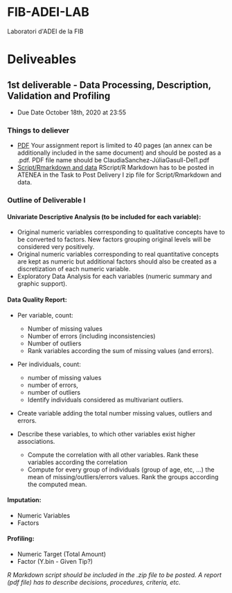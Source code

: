 # FIB-ADEI-LAB
Laboratori d'ADEI de la FIB

# Deliveables
## 1st deliverable - Data Processing, Description, Validation and Profiling

* Due Date October 18th, 2020 at 23:55 

### Things to deliever
* [PDF](https://atenea.upc.edu/mod/assign/view.php?id=2425736) Your assignment report is limited to 40 pages (an annex can be additionally included in the same document) and should be posted as a .pdf. PDF file name should be ClaudiaSanchez-JúliaGasull-Del1.pdf
* [Script/Rmarkdown and data](https://atenea.upc.edu/mod/assign/view.php?id=2425736) RScript/R Markdown has to be posted in ATENEA in the Task to Post Delivery I zip file for Script/Rmarkdown and data. 


### Outline of Deliverable I

#### Univariate Descriptive Analysis (to be included for each variable):
* Original numeric variables corresponding to qualitative concepts have to be converted to factors. New factors grouping original levels will be considered very positively.
* Original numeric variables corresponding to real quantitative concepts are kept as numeric but additional factors should also be created as a discretization of each numeric variable.
* Exploratory Data Analysis for each variables (numeric summary and graphic support).  

#### Data Quality Report:
* Per variable, count:
  * Number of missing values
  * Number of errors (including inconsistencies)
  * Number of outliers
  * Rank variables according the sum of missing values (and errors).

* Per individuals, count:
  * number of missing values
  * number of errors,
  * number of outliers
  * Identify individuals considered as multivariant outliers.

* Create variable adding the total number missing values, outliers and errors.

* Describe these variables, to which other variables exist higher associations.  
  * Compute the correlation with all other variables. Rank these variables according the correlation
  * Compute for every group of individuals (group of age, etc, …) the mean of missing/outliers/errors values. Rank the groups according the computed mean.

#### Imputation:
  * Numeric Variables
  * Factors

#### Profiling:
  * Numeric Target (Total Amount)
  * Factor (Y.bin - Given Tip?)

*R Markdown script should be included in the .zip file to be posted. A report (pdf file) has to describe decisions, procedures, criteria, etc.*